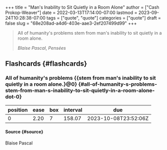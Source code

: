 +++
title = "Man's Inability to Sit Quietly in a Room Alone"
author = ["Cash Prokop-Weaver"]
date = 2022-03-13T17:14:00-07:00
lastmod = 2023-09-24T10:28:38-07:00
tags = ["quote", "quote"]
categories = ["quote"]
draft = false
slug = "68e208ad-a4d6-403e-aae3-2ef207499d99"
+++

> All of humanity's problems stem from man's inability to sit quietly in a room alone.
>
> _Blaise Pascal_, _Pensées_


## Flashcards {#flashcards}


### All of humanity's problems {{stem from man's inability to sit quietly in a room alone.}@0} {#all-of-humanity-s-problems-stem-from-man-s-inability-to-sit-quietly-in-a-room-alone-dot-0}

| position | ease | box | interval | due                  |
|----------|------|-----|----------|----------------------|
| 0        | 2.20 | 7   | 158.07   | 2023-10-08T23:52:06Z |


#### Source {#source}

Blaise Pascal
